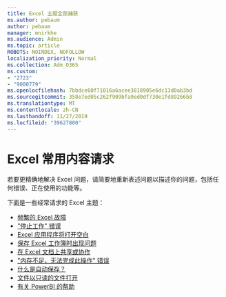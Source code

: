 ```yaml
---
title: Excel 主题全部捕获
ms.author: pebaum
author: pebaum
manager: mnirkhe
ms.audience: Admin
ms.topic: article
ROBOTS: NOINDEX, NOFOLLOW
localization_priority: Normal
ms.collection: Adm_O365
ms.custom:
- "2723"
- "9000779"
ms.openlocfilehash: 7bbdce60f71016a6acee3818905e6dc13d0ab3bd
ms.sourcegitcommit: 358e7ed05c262f909bfa9ed0df730e1fd89266b8
ms.translationtype: MT
ms.contentlocale: zh-CN
ms.lasthandoff: 11/27/2019
ms.locfileid: "39627800"
---
```

# <a name="commonly-requested-content-for-excel"></a>Excel 常用内容请求

若要更精确地解决 Excel 问题，请简要地重新表述问题以描述你的问题，包括任何错误、正在使用的功能等。 

下面是一些经常请求的 Excel 主题：

- [频繁的 Excel 故障](https://support.office.com/article/Excel-not-responding-hangs-freezes-or-stops-working-37E7D3C9-9E84-40BF-A805-4CA6853A1FF4)
- ["停止工作" 错误](https://support.office.com/client/52bd7985-4e99-4a35-84c8-2d9b8301a2fa)
- [Excel 应用程序将打开空白](https://docs.microsoft.com/office/troubleshoot/excel/excel-opens-blank)
- [保存 Excel 工作簿时出现问题](https://docs.microsoft.com/office/troubleshoot/excel/issue-when-save-excel-workbooks)
- [在 Excel 文档上共享或协作](https://support.office.com/article/7152aa8b-b791-414c-a3bb-3024e46fb104)
- ["内存不足，无法完成此操作" 错误](https://docs.microsoft.com/office/troubleshoot/excel/available-resources-errors)
- [什么是自动保存？](https://support.office.com/article/6d6bd723-ebfd-4e40-b5f6-ae6e8088f7a5)
- [文件以只读的文件打开](https://support.office.com/article/why-did-my-file-open-read-only-3ab4b792-da50-4b38-8628-14c64e1f1d15)
- [有关 PowerBI 的帮助](https://powerbi.microsoft.com/support/)